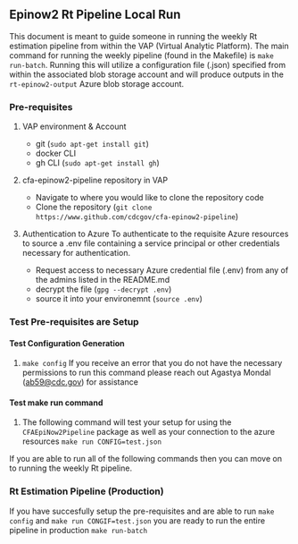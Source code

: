 ## Epinow2 Rt Pipeline Local Run
This document is meant to guide someone in running the weekly Rt estimation pipeline from within the VAP (Virtual Analytic Platform). The main command for running the weekly pipeline (found in the Makefile) is `make run-batch`. Running this will utilize a configuration file (.json) specified from within the associated blob storage account and will produce outputs in the `rt-epinow2-output` Azure blob storage account.

### Pre-requisites
1. VAP environment & Account
	- git (`sudo apt-get install git`)
	- docker CLI
	- gh CLI (`sudo apt-get install gh`)

2. cfa-epinow2-pipeline repository in VAP
	- Navigate to where you would like to clone the repository code
	- Clone the repository (`git clone https://www.github.com/cdcgov/cfa-epinow2-pipeline`)

3. Authentication to Azure
To authenticate to the requisite Azure resources to source a .env file containing a service principal or other credentials necessary for authentication.
	- Request access to necessary Azure credential file (.env) from any of the admins listed in the README.md
	- decrypt the file (`gpg --decrypt .env`)
	- source it into your environemnt (`source .env`)

### Test Pre-requisites are Setup
#### Test Configuration Generation
1. `make config`
If you receive an error that you do not have the necessary permissions to run this command please reach out Agastya Mondal (ab59@cdc.gov) for assistance

#### Test make run command
1. The following command will test your setup for using the `CFAEpiNow2Pipeline` package as well as your connection to the azure resources
 `make run CONFIG=test.json`

If you are able to run all of the following commands then you can move on to running the weekly Rt pipeline.

### Rt Estimation Pipeline (Production)
If you have succesfully setup the pre-requisites and are able to run `make config` and `make run CONGIF=test.json` you are ready to run the entire pipeline in production `make run-batch`
